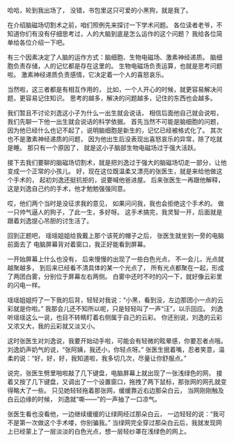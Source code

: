 哈哈，轮到我出场了，
没错，书包里这只可爱的小黑狗，就是我了。

在介绍脑磁场切割术之前，咱们照例先来探讨一下学术问题。
各位读者老爷，不知道你们有没有仔细思考过，人的大脑到底是怎么运作的这个问题？
我给各位简单给各位介绍一下吧。

有三个因素决定了人脑的运作方式：脑细胞、生物电磁场、激素神经递质。
脑细胞负责存储，人的记忆都是存在这里的。
生物电磁场负责运算，也就是思考问题啦。
激素神经递质负责感情，它决定着一个人的喜怒哀乐。

当然啦，这三者都是有相互作用的，
比如，一个人开心的时候，就更容易解决问题，更容易记住知识。
思考的越多，解决的问题越多，记住的东西也会越多。

我们暂且不讨论刘逸这小子为什么一出生就会说话，
相信后面他自己就会说啦，
我们先聊一下他一出生就会说话的科学依据。
首先当然不可能是脑细胞的问题，
因为他已经什么也记不起了，说明脑细胞是新生的，记忆已经被格式化了。
其次也不是激素神经递质的问题，
因为他出生后没表现出喜怒哀乐的异常，除了吃就是睡。
那只有一个原因了，
就是这小子脑部生物电磁场过于强大活跃。

接下去我们要聊的脑磁场切割术，就是把刘逸过于强大的脑磁场切走一部分，让他变成一个正常的小孩儿。
好，现在这位既温柔又漂亮的张医生，就是来给他做这个手术的，
起初刘逸还挺抗拒的，说要喊他爸进屋。
后来张医生一再跟他解释，这是刘逸自己约的手术，他才勉勉强强同意。

哎，他们两个当时是没征求我的意见，
如果问问我，我也会拒绝这个手术的。
做一只帅气逼人的狗子，了此一生，多好呀。
这手术搞完，我灵智一开，后面就是跟着刘逸提心吊胆的讨生活了。

回到正题吧，
瑶瑶姐姐给我戴上那个该死的帽子之后，
张医生就坐到一旁的电脑前面去了
电脑屏幕背对着窗口，我正好能看到屏幕。

一开始屏幕上什么也没有，
后来慢慢的出现了一些白色光点，
不一会儿，光点就越聚越多，
到后来已经看不清具体的某一个光点了，
所有光点都聚在一起，形成了两团白雾，分别位于屏幕左右两侧。
白雾中还时不时的闪一下，就好像云彩里的闪电一样。

瑶瑶姐姐捋了一下我的后背，轻轻对我说：“小黑，看到没，左边那团小一点的云彩就是你啦。”
我那会儿还不知所以呢，只是轻轻叫了一声“汪”，以示回应。
刘逸听瑶瑶这么一说，也目不转睛盯着右侧属于自己的云彩。
你还别说，刘逸的云彩又浓又大，我的云彩就又淡又小。

这时张医生对刘逸说，我要开始动手啦，可能会有轻微的眩晕感，你要忍者点哦。
刘逸奶声奶气的说，“张阿姨，我还小，你轻点呀。”
张医生抿着嘴，忍者笑意，温柔的说：“好，好，好，我知道啦，我多切几次，尽量让你舒服点。”

说完，张医生劈里啪啦敲了几下键盘，电脑屏幕上就出现了一张浅绿色的网，
接着又按了几下键盘，又调出了一个设置窗口，拖拽了两下鼠标，那张网的网孔就变得略大了一些。
只见她轻轻拖着那张网，缓缓靠近右边那朵白云，
当网刚刚触及白云边缘的时候，
刘逸就“嘶——”的一声抽了一口凉气。

张医生看也没看他，一边继续缓缓的让绿网经过那朵白云，
一边轻轻的说：“我可不是第一次做这个手术喽，你别骗我。”
当绿网完全穿过那朵白云后，我就发现网上已经蒙上了一层淡淡的白色光点，想一层轻纱罩在浅绿色的网上。











